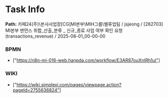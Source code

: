 # Task Info

**Path:** 카페24(주)\본사사업장\[CG]MI본부\MIH그룹\밸류업팀 / jsjeong / [282703] MI본부 맨먼스 취합_산출_분류 _ 신규_종료 사업 여부 확인 요청 (transactions_revenue) / 2025-08-01_00-00-00

### BPMN
- ["https://n8n-mi-016-web.hanpda.com/workflow/E3AR87ouXnIRh1ul"]

### WIKI
- ["https://wiki.simplexi.com/pages/viewpage.action?pageId=2755636824"]

